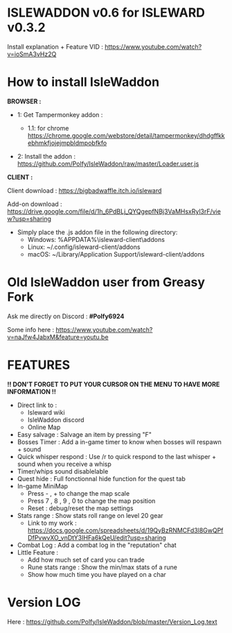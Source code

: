 # ISLEWADDON v0.6 for ISLEWARD v0.3.2
Install explanation + Feature VID :  https://www.youtube.com/watch?v=ioSmA3vHz2Q

# How to install IsleWaddon
  **BROWSER :**

- 1: Get Tampermonkey addon :

  - 1.1: for chrome https://chrome.google.com/webstore/detail/tampermonkey/dhdgffkkebhmkfjojejmpbldmpobfkfo

- 2: Install the addon : https://github.com/Polfy/IsleWaddon/raw/master/Loader.user.js

 
 **CLIENT :**
  
Client download : https://bigbadwaffle.itch.io/isleward

Add-on download : https://drive.google.com/file/d/1h_6PdBLj_QYQgepfNBj3VaMHsxRyl3rF/view?usp=sharing

* Simply place the .js addon file in the following directory:
    * Windows: %APPDATA%\isleward-client\addons
    * Linux: ~/.config/isleward-client/addons
    * macOS: ~/Library/Application Support/isleward-client/addons

# Old IsleWaddon user from Greasy Fork

Ask me directly on Discord : **#Polfy6924**

Some info here : https://www.youtube.com/watch?v=naJfw4JabxM&feature=youtu.be

# FEATURES

**!! DON'T FORGET TO PUT YOUR CURSOR ON THE MENU TO HAVE MORE INFORMATION !!**

- Direct link to :
  - Isleward wiki
  - IsleWaddon discord
  - Online Map
- Easy salvage : Salvage an item by pressing "F"
- Bosses Timer : Add a in-game timer to know when bosses will respawn + sound
- Quick whisper respond : Use /r to quick respond to the last whisper + sound when you receive a whisp
- Timer/whips sound disablelable
- Quest hide : Full fonctionnal hide function for the quest tab
- In-game MiniMap
  - Press - , + to change the map scale
  - Press 7 , 8 , 9 , 0 to change the map position
  - Reset : debug/reset the map settings
- Stats range : Show stats roll range on level 20 gear
  - Link to my work : https://docs.google.com/spreadsheets/d/19QyBzRNMCFd3l8GwQPfDfPvwvXO_vnDtY3IHFa6kQeU/edit?usp=sharing
- Combat Log : Add a combat log in the "reputation" chat
- Little Feature :
  - Add how much set of card you can trade
  - Rune stats range : Show the min/max stats of a rune
  - Show how much time you have played on a char

# Version LOG

Here : https://github.com/Polfy/IsleWaddon/blob/master/Version_Log.text
